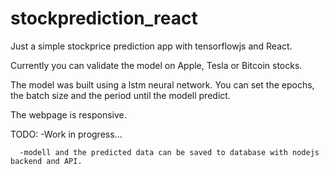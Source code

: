 # stockprediction_react

Just a simple stockprice prediction app with tensorflowjs and React.

Currently you can validate the model on Apple, Tesla or Bitcoin stocks.

The model was built using a lstm neural network. You can set the epochs, the batch size and the period until the modell predict.

The webpage is responsive. 

TODO: -Work in progress...

      -modell and the predicted data can be saved to database with nodejs backend and API.
